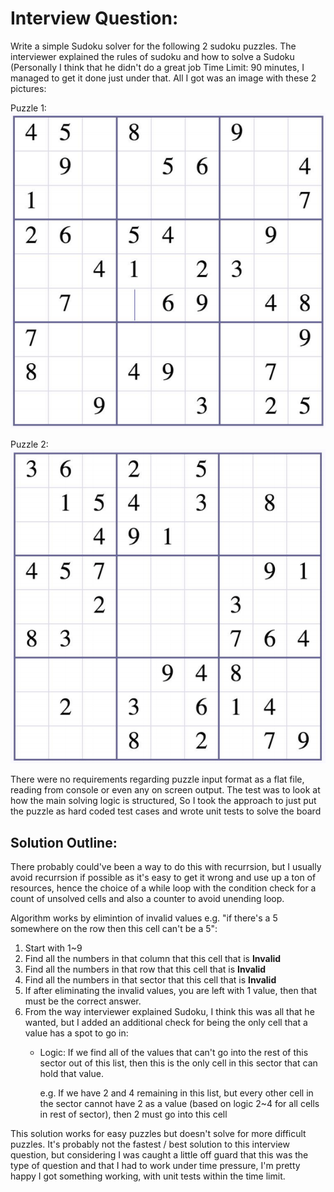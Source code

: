 # Interview Question:
Write a simple Sudoku solver for the following 2 sudoku puzzles. 
The interviewer explained the rules of sudoku and how to solve a Sudoku (Personally I think that he didn't do a great job 
Time Limit: 90 minutes, I managed to get it done just under that.
All I got was an image with these 2 pictures:

Puzzle 1:
![Puzzle 1](./test-case-1.png "Puzzle 1")

Puzzle 2:
![Puzzle 2](./test-case-2.png "Puzzle 2")

There were no requirements regarding puzzle input format as a flat file, reading from console or even any on screen output. 
The test was to look at how the main solving logic is structured, So I took
the approach to just put the puzzle as hard coded test cases and 
wrote unit tests to solve the board

## Solution Outline:
There probably could've been a way to do this with recurrsion, 
but I usually avoid recurrsion if possible as it's easy to get it wrong and use up a ton of resources, 
hence the choice of a while loop with the condition check for a count of unsolved cells and also a counter
to avoid unending loop.

Algorithm works by elimintion of invalid values
e.g. "if there's a 5 somewhere on the row then this cell can't be a 5":
1. Start with 1~9 
2. Find all the numbers in that column that this cell that is **Invalid** 
3. Find all the numbers in that row that this cell that is **Invalid**
4. Find all the numbers in that sector that this cell that is **Invalid**
5. If after eliminating the invalid values, you are left with 1 value, then that must be the correct answer.
6. From the way interviewer explained Sudoku, I think this was all that he wanted, but I added an additional check for
  being the only cell that a value has a spot to go in:
    - Logic: If we find all of the values that can't go into the rest of this sector out of this list, then this is the only cell in this sector that can hold that value.
      
      e.g. If we have 2 and 4 remaining in this list, but every other cell in the sector cannot have 2 as a value (based on logic 2~4 for all cells in rest of sector), then 2 must go into this cell

This solution works for easy puzzles but doesn't solve for more difficult puzzles.
It's probably not the fastest / best solution to this interview question, 
but considering I was caught a little off guard that this was the type of question and 
that I had to work under time pressure, I'm pretty happy I got something working, with unit tests within the time limit. 

